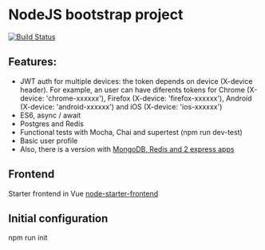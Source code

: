 # NodeJS bootstrap project
[![Build Status](http://api.travis-ci.org/oleurud/node-starter.svg?branch=master)](http://travis-ci.org/oleurud/node-starter)

## Features:
- JWT auth for multiple devices: the token depends on device (X-device header). For example, an user can have diferents tokens for Chrome (X-device: 'chrome-xxxxxx'), Firefox (X-device: 'firefox-xxxxxx'), Android (X-device: 'android-xxxxxx') and iOS (X-device: 'ios-xxxxxx')
- ES6, async / await
- Postgres and Redis
- Functional tests with Mocha, Chai and supertest (npm run dev-test)
- Basic user profile
- Also, there is a version with [MongoDB, Redis and 2 express apps](https://github.com/oleurud/node-starter/tree/mongo-redis)

## Frontend
Starter frontend in Vue [node-starter-frontend](https://github.com/oleurud/node-starter-frontend)

## Initial configuration
npm run init
